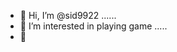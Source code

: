 - 👋 Hi, I’m @sid9922 ......
- 👀 I’m interested in playing game .....
- 👋

<!---
sid9922/sid9922 is a ✨ special ✨ repository because its `README.md` (this file) appears on your GitHub profile.
You can click the Preview link to take a look at your changes.
--->

